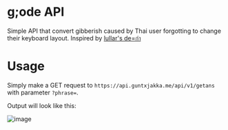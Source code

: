 # g;ode API

Simple API that convert gibberish caused by Thai user forgotting to change their keyboard layout. Inspired by [lullar's de=กำ](https://lullar-de-2.appspot.com/)

# Usage

Simply make a GET request to ``https://api.guntxjakka.me/api/v1/getans`` with parameter ``?phrase=``.

Output will look like this:

![image](https://user-images.githubusercontent.com/55027998/135391229-615da703-838d-466d-a8e0-05f1f01dcfdc.png)
